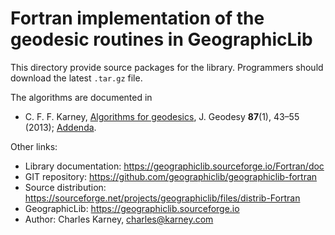 # Fortran implementation of the geodesic routines in GeographicLib

This directory provide source packages for the library.  Programmers
should download the latest `.tar.gz` file.

The algorithms are documented in

* C. F. F. Karney,
  [Algorithms for geodesics](https://doi.org/10.1007/s00190-012-0578-z),
  J. Geodesy **87**(1), 43–55 (2013);
  [Addenda](https://geographiclib.sourceforge.io/geod-addenda.html).

Other links:

* Library documentation: https://geographiclib.sourceforge.io/Fortran/doc
* GIT repository: https://github.com/geographiclib/geographiclib-fortran
* Source distribution:
  https://sourceforge.net/projects/geographiclib/files/distrib-Fortran
* GeographicLib: https://geographiclib.sourceforge.io
* Author: Charles Karney, <charles@karney.com>
